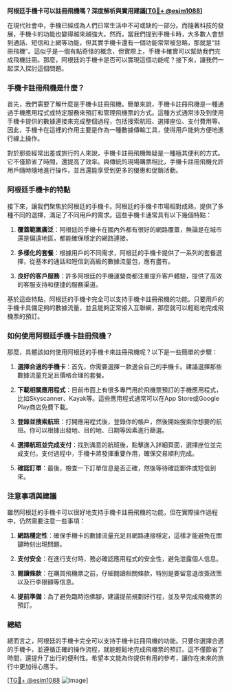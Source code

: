 **阿根廷手機卡可以註冊飛機嗎？深度解析與實用建議[[TG💪+ @esim1088](https://t.me/s/esim1088)]**

在現代社會中，手機已經成為人們日常生活中不可或缺的一部分。而隨著科技的發展，手機卡的功能也變得越來越強大。然而，當我們提到手機卡時，大多數人會想到通話、短信和上網等功能，但其實手機卡還有一個功能常常被忽略，那就是“註冊飛機”。這似乎是一個有點奇怪的概念，但實際上，手機卡確實可以幫助我們完成飛機註冊。那麼，阿根廷的手機卡是否可以實現這個功能呢？接下來，讓我們一起深入探討這個問題。

### 手機卡註冊飛機是什麼？

首先，我們需要了解什麼是手機卡註冊飛機。簡單來說，手機卡註冊飛機是一種通過手機應用程式或特定服務來預訂和管理飛機票的方式。這種方式通常涉及到使用手機卡提供的數據連接來完成整個過程，包括搜索航班、選擇座位、支付費用等。因此，手機卡在這裡的作用主要是作為一種數據傳輸工具，使得用戶能夠方便地進行線上操作。

對於那些經常出差或旅行的人來說，手機卡註冊飛機無疑是一種極其便利的方式。它不僅節省了時間，還提高了效率。與傳統的現場購票相比，手機卡註冊飛機允許用戶隨時隨地進行操作，並且還能享受到更多的優惠和促銷活動。

### 阿根廷手機卡的特點

接下來，讓我們聚焦於阿根廷的手機卡。阿根廷的手機卡市場相對成熟，提供了多種不同的選擇，滿足了不同用戶的需求。這些手機卡通常具有以下幾個特點：

1. **覆蓋範圍廣泛**：阿根廷的手機卡在國內外都有很好的網路覆蓋，無論是在城市還是偏遠地區，都能確保穩定的網路連接。
   
2. **多樣化的套餐**：根據用戶的不同需求，阿根廷的手機卡提供了一系列的套餐選擇，從基本的通話和短信到高級的數據流量包，應有盡有。

3. **良好的客戶服務**：許多阿根廷的手機運營商都注重提升客戶體驗，提供了高效的客服支持和便捷的服務渠道。

基於這些特點，阿根廷的手機卡完全可以支持手機卡註冊飛機的功能。只要用戶的手機卡具備足夠的數據流量，並且能夠正常接入互聯網，那麼就可以輕鬆地完成飛機票的預訂。

### 如何使用阿根廷手機卡註冊飛機？

那麼，具體該如何使用阿根廷的手機卡來註冊飛機呢？以下是一些簡單的步驟：

1. **選擇合適的手機卡**：首先，你需要選擇一款適合自己的手機卡。建議選擇那些數據流量充足且價格合理的套餐。

2. **下載相關應用程式**：目前市面上有很多專門用於飛機票預訂的手機應用程式，比如Skyscanner、Kayak等。這些應用程式通常可以在App Store或Google Play商店免費下載。

3. **登錄並搜索航班**：打開應用程式後，登錄你的帳戶，然後開始搜索你想要的航班。你可以根據出發地、目的地、日期等因素進行篩選。

4. **選擇航班並完成支付**：找到滿意的航班後，點擊進入詳細頁面，選擇座位並完成支付。支付過程中，手機卡將發揮重要作用，確保交易順利完成。

5. **確認訂單**：最後，檢查一下訂單信息是否正確，然後等待確認郵件或短信到來。

### 注意事項與建議

雖然阿根廷的手機卡可以很好地支持手機卡註冊飛機的功能，但在實際操作過程中，仍然需要注意一些事項：

1. **網路穩定性**：確保手機卡的數據流量充足且網路連接穩定，這樣才能避免在關鍵時刻出現問題。

2. **支付安全**：在進行支付時，務必確認應用程式的安全性，避免泄露個人信息。

3. **閱讀條款**：在購買飛機票之前，仔細閱讀相關條款，特別是要留意退改簽政策以及行李限額等信息。

4. **提前準備**：為了避免臨時抱佛腳，建議提前規劃好行程，並及早完成飛機票的預訂。

### 總結

總而言之，阿根廷的手機卡完全可以支持手機卡註冊飛機的功能。只要你選擇合適的手機卡，並遵循正確的操作流程，就能輕鬆地完成飛機票的預訂。這不僅節省了時間，還提升了出行的便利性。希望本文能為你提供有用的參考，讓你在未來的旅行中更加得心應手。

[[TG💪+ @esim1088](https://t.me/s/esim1088) ![Image](https://i.postimg.cc/4NQfJmqS/Snipaste-2025-05-13-00-14-12.png)]